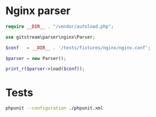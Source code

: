 Nginx parser
============

```php
require __DIR__ . "/vendor/autoload.php";

use gitstream\parser\nginx\Parser;

$conf   = __DIR__ . '/tests/fixtures/nginx/nginx.conf';

$parser = new Parser();

print_r($parser->load($conf));
```

Tests
=====

```sh
phpunit --configuration ./phpunit.xml
```
